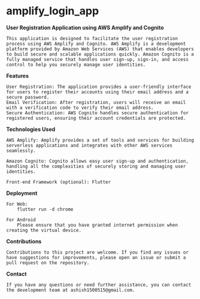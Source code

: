 # amplify_login_app

**User Registration Application using AWS Amplify and Cognito**

    This application is designed to facilitate the user registration process using AWS Amplify and Cognito. AWS Amplify is a development platform provided by Amazon Web Services (AWS) that enables developers to build secure and scalable applications quickly. Amazon Cognito is a fully managed service that handles user sign-up, sign-in, and access control to help you securely manage user identities.

**Features**
    
    User Registration: The application provides a user-friendly interface for users to register their accounts using their email address and a secure password.
    Email Verification: After registration, users will receive an email with a verification code to verify their email address.
    Secure Authentication: AWS Cognito handles secure authentication for registered users, ensuring their account credentials are protected.

**Technologies Used**

    AWS Amplify: Amplify provides a set of tools and services for building serverless applications and integrates with other AWS services seamlessly.

    Amazon Cognito: Cognito allows easy user sign-up and authentication, handling all the complexities of securely storing and managing user identities.

    Front-end Framework (optional): Flutter

**Deployment**
    
    For Web:
        flutter run -d chrome
    
    For Android
        Please ensure that you have granted internet permission when creating the virtual device. 

**Contributions**

    Contributions to this project are welcome. If you find any issues or have suggestions for improvements, please open an issue or submit a pull request on the repository.

**Contact**

    If you have any questions or need further assistance, you can contact the development team at ashish1500515@gmail.com.

